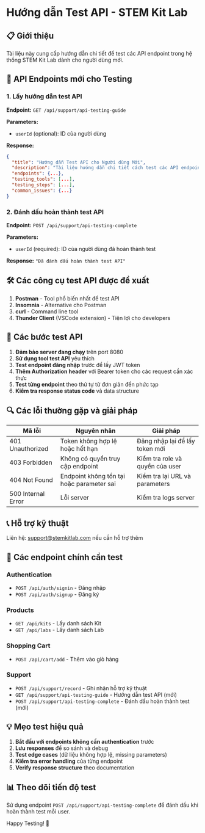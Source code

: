 # Hướng dẫn Test API - STEM Kit Lab

## 📋 Giới thiệu
Tài liệu này cung cấp hướng dẫn chi tiết để test các API endpoint trong hệ thống STEM Kit Lab dành cho người dùng mới.

## 🚀 API Endpoints mới cho Testing

### 1. Lấy hướng dẫn test API
**Endpoint:** `GET /api/support/api-testing-guide`

**Parameters:**
- `userId` (optional): ID của người dùng

**Response:**
```json
{
  "title": "Hướng dẫn Test API cho Người dùng Mới",
  "description": "Tài liệu hướng dẫn chi tiết cách test các API endpoint...",
  "endpoints": {...},
  "testing_tools": [...],
  "testing_steps": [...],
  "common_issues": {...}
}
```

### 2. Đánh dấu hoàn thành test API
**Endpoint:** `POST /api/support/api-testing-complete`

**Parameters:**
- `userId` (required): ID của người dùng đã hoàn thành test

**Response:** `"Đã đánh dấu hoàn thành test API"`

## 🛠️ Các công cụ test API được đề xuất

1. **Postman** - Tool phổ biến nhất để test API
2. **Insomnia** - Alternative cho Postman
3. **curl** - Command line tool
4. **Thunder Client** (VSCode extension) - Tiện lợi cho developers

## 📝 Các bước test API

1. **Đảm bảo server đang chạy** trên port 8080
2. **Sử dụng tool test API** yêu thích
3. **Test endpoint đăng nhập** trước để lấy JWT token
4. **Thêm Authorization header** với Bearer token cho các request cần xác thực
5. **Test từng endpoint** theo thứ tự từ đơn giản đến phức tạp
6. **Kiểm tra response status code** và data structure

## 🔍 Các lỗi thường gặp và giải pháp

| Mã lỗi | Nguyên nhân | Giải pháp |
|--------|-------------|-----------|
| 401 Unauthorized | Token không hợp lệ hoặc hết hạn | Đăng nhập lại để lấy token mới |
| 403 Forbidden | Không có quyền truy cập endpoint | Kiểm tra role và quyền của user |
| 404 Not Found | Endpoint không tồn tại hoặc parameter sai | Kiểm tra lại URL và parameters |
| 500 Internal Error | Lỗi server | Kiểm tra logs server |

## 📞 Hỗ trợ kỹ thuật
Liên hệ: support@stemkitlab.com nếu cần hỗ trợ thêm

## 🎯 Các endpoint chính cần test

### Authentication
- `POST /api/auth/signin` - Đăng nhập
- `POST /api/auth/signup` - Đăng ký

### Products
- `GET /api/kits` - Lấy danh sách Kit
- `GET /api/labs` - Lấy danh sách Lab

### Shopping Cart
- `POST /api/cart/add` - Thêm vào giỏ hàng

### Support
- `POST /api/support/record` - Ghi nhận hỗ trợ kỹ thuật
- `GET /api/support/api-testing-guide` - Hướng dẫn test API (mới)
- `POST /api/support/api-testing-complete` - Đánh dấu hoàn thành test (mới)

## 💡 Mẹo test hiệu quả

1. **Bắt đầu với endpoints không cần authentication** trước
2. **Lưu responses** để so sánh và debug
3. **Test edge cases** (dữ liệu không hợp lệ, missing parameters)
4. **Kiểm tra error handling** của từng endpoint
5. **Verify response structure** theo documentation

## 📊 Theo dõi tiến độ test
Sử dụng endpoint `POST /api/support/api-testing-complete` để đánh dấu khi hoàn thành test mỗi user.

Happy Testing! 🎉
